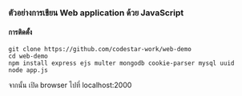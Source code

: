 ### ตัวอย่างการเขียน Web application ด้วย JavaScript

#### การติดตั้ง
```
git clone https://github.com/codestar-work/web-demo
cd web-demo
npm install express ejs multer mongodb cookie-parser mysql uuid
node app.js
```
จากนั้น เปิด browser ไปที่ localhost:2000

